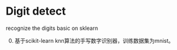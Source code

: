 # **Digit detect**

recognize the digits basic on sklearn

0. 基于scikit-learn knn算法的手写数字识别器，训练数据集为mnist。
